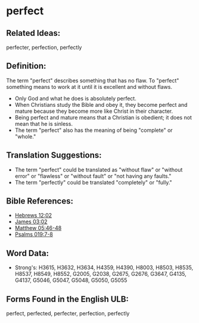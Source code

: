 # perfect

## Related Ideas:

perfecter, perfection, perfectly

## Definition:

The term "perfect" describes something that has no flaw. To "perfect" something means to work at it until it is excellent and without flaws.

* Only God and what he does is absolutely perfect. 
* When Christians study the Bible and obey it, they become perfect and mature because they become more like Christ in their character.
* Being perfect and mature means that a Christian is obedient; it does not mean that he is sinless.
* The term "perfect" also has the meaning of being "complete" or "whole."

## Translation Suggestions:

* The term "perfect" could be translated as "without flaw" or "without error" or "flawless" or "without fault" or "not having any faults."
* The term "perfectly" could be translated  "completely" or "fully."

## Bible References:

* [Hebrews 12:02](rc://en/tn/help/heb/12/02)
* [James 03:02](rc://en/tn/help/jas/03/02)
* [Matthew 05:46-48](rc://en/tn/help/mat/05/46)
* [Psalms 019:7-8](rc://en/tn/help/psa/019/007)

## Word Data:

* Strong's: H3615, H3632, H3634, H4359, H4390, H8003, H8503, H8535, H8537, H8549, H8552, G2005, G2038, G2675, G2676, G3647, G4135, G4137, G5046, G5047, G5048, G5050, G5055

## Forms Found in the English ULB:

perfect, perfected, perfecter, perfection, perfectly



